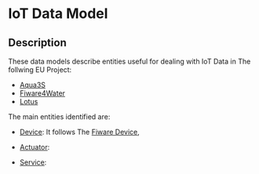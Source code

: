# IoT Data Model


## Description
These data models describe entities useful for dealing with IoT Data in The follwing EU Project:
- [Aqua3S](https://aqua3s.eu/)
- [Fiware4Water](https://www.fiware4water.eu/)
- [Lotus](https://www.lotus-india.eu/)

The main entities identified are:

-   [Device](Device): It follows The [Fiware Device](https://github.com/smart-data-models/dataModel.Device/tree/master/Device),

-   [Actuator](Actuator/doc/spec.md):
-   [Service](Service/doc/spec.md):
